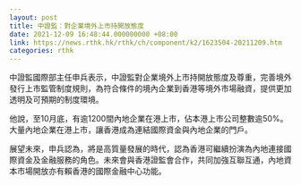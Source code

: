 ```yaml
---
layout: post
title: 中證監：對企業境外上市持開放態度
date: 2021-12-09 16:48:44.000000000 +08:00
link: https://news.rthk.hk/rthk/ch/component/k2/1623504-20211209.htm
categories: rthk
---
```


中證監國際部主任申兵表示，中證監對企業境外上市持開放態度及尊重，完善境外發行上市監管制度規則，為符合條件的境內企業到香港等境外市場融資，提供更加透明及可預期的制度環境。

他說，至10月底，有逾1200間內地企業在港上市，佔本港上市公司整數逾50%。大量內地企業在港上市，讓香港成為連結國際資金與內地企業的門戶。

展望未來，申兵認為，將是高質量發展的時代，認為香港可繼續扮演為內地連接國際資金及金融服務的角色。未來會與香港證監會合作，共同加強互聯互通，內地資本市場開放亦有賴香港的國際金融中心功能。
